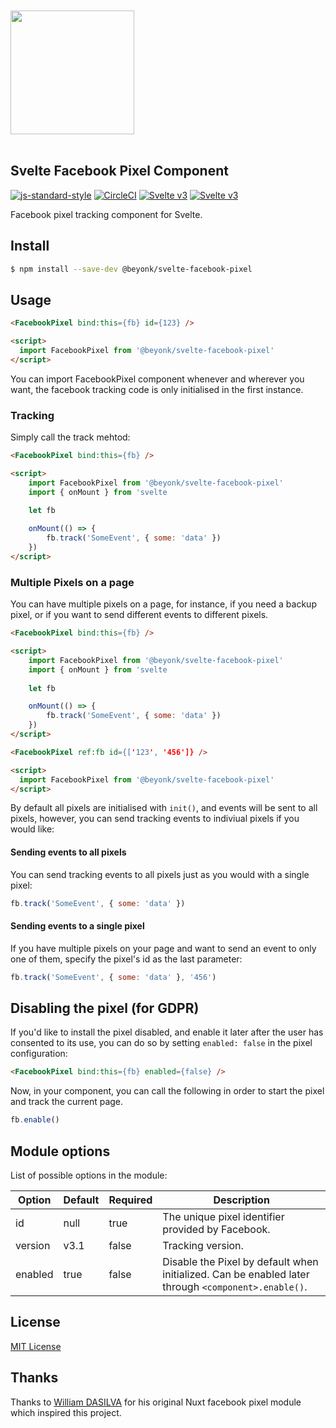 <a href="https://beyonk.com">
    <br />
    <br />
    <img src="https://user-images.githubusercontent.com/218949/144224348-1b3a20d5-d68e-4a7a-b6ac-6946f19f4a86.png" width="198" />
    <br />
    <br />
</a>

## Svelte Facebook Pixel Component

[![js-standard-style](https://img.shields.io/badge/code%20style-standard-brightgreen.svg)](http://standardjs.com) [![CircleCI](https://circleci.com/gh/beyonk-adventures/svelte-facebook-pixel.svg?style=shield)](https://circleci.com/gh/beyonk-adventures/svelte-facebook-pixel) [![Svelte v3](https://img.shields.io/badge/svelte-v2-orange.svg)](https://v2.svelte.dev) [![Svelte v3](https://img.shields.io/badge/svelte-v3-blueviolet.svg)](https://svelte.dev)


Facebook pixel tracking component for Svelte.

## Install

```bash
$ npm install --save-dev @beyonk/svelte-facebook-pixel
```

## Usage

```html
<FacebookPixel bind:this={fb} id={123} />

<script>
  import FacebookPixel from '@beyonk/svelte-facebook-pixel'
</script>
```

You can import FacebookPixel component whenever and wherever you want, the facebook tracking code is only initialised in the first instance.

### Tracking

Simply call the track mehtod:


```html
<FacebookPixel bind:this={fb} />

<script>
	import FacebookPixel from '@beyonk/svelte-facebook-pixel'
	import { onMount } from 'svelte
	
	let fb

	onMount(() => {
		fb.track('SomeEvent', { some: 'data' })
	})
</script>
```

### Multiple Pixels on a page

You can have multiple pixels on a page, for instance, if you need a backup pixel, or if you want to send different events to different pixels.

```html
<FacebookPixel bind:this={fb} />

<script>
	import FacebookPixel from '@beyonk/svelte-facebook-pixel'
	import { onMount } from 'svelte
	
	let fb

	onMount(() => {
		fb.track('SomeEvent', { some: 'data' })
	})
</script>

<FacebookPixel ref:fb id={['123', '456']} />

<script>
  import FacebookPixel from '@beyonk/svelte-facebook-pixel'
</script>
```

By default all pixels are initialised with `init()`, and events will be sent to all pixels, however, you can send tracking events to indiviual pixels if you would like:

#### Sending events to all pixels

You can send tracking events to all pixels just as you would with a single pixel:

```js
fb.track('SomeEvent', { some: 'data' })
```

#### Sending events to a single pixel

If you have multiple pixels on your page and want to send an event to only one of them, specify the pixel's id as the last parameter:

```js
fb.track('SomeEvent', { some: 'data' }, '456')
```

## Disabling the pixel (for GDPR)

If you'd like to install the pixel disabled, and enable it later after the user has consented to its use, you can do so by setting `enabled: false` in the pixel configuration:

```html
<FacebookPixel bind:this={fb} enabled={false} />
```

Now, in your component, you can call the following in order to start the pixel and track the current page.

```js
fb.enable()
```

## Module options

List of possible options in the module:

| Option   | Default  | Required | Description                                                                               |
|----------|----------|----------|-------------------------------------------------------------------------------------------|
| id  | null     | true     | The unique pixel identifier provided by Facebook.                                         |
| version  | v3.1     | false    | Tracking version.                                                                         |
| enabled  | true     | false    | Disable the Pixel by default when initialized. Can be enabled later through `<component>.enable()`. |

## License

[MIT License](./LICENSE)

## Thanks

Thanks to [William DASILVA](https://github.com/WilliamDASILVA/nuxt-facebook-pixel-module) for his original Nuxt facebook pixel module which inspired this project.
